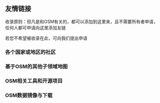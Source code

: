 ## 友情链接



收录原则：但凡是和OSM有关的，都可以添加到这里来，且不需要所有者申请，任何人都可申请向这里添加友链

若您不希望被收录在此，可向我们提出申请



### 各个国家或地区的社区



### 基于OSM的其他子领域地图



### OSM相关工具和开源项目



### OSM数据镜像与下载

